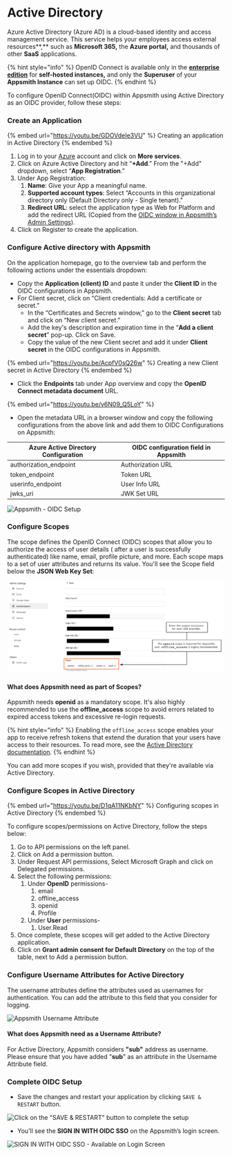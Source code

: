 # Active Directory

Azure Active Directory (Azure AD) is a cloud-based identity and access management service. This service helps your employees access external resources\*\*,\*\* such as **Microsoft 365,** the **Azure portal,** and thousands of other **SaaS** applications.

{% hint style="info" %}
OpenID Connect is available only in the [**enterprise edition**](https://www.appsmith.com/pricing) for **self-hosted instances,** and only the **Superuser** of your **Appsmith Instance** can set up OIDC.
{% endhint %}

To configure OpenID Connect(OIDC) within Appsmith using Active Directory as an OIDC provider, follow these steps:

### Create an Application

{% embed url="https://youtu.be/GDOVdeIe3VU" %}
Creating an application in Active Directory
{% endembed %}

1. Log in to your [Azure](https://portal.azure.com/#allservices) account and click on **More services**.
2. Click on Azure Active Directory and hit “**+Add**.” From the "+Add" dropdown, select “**App Registration**.”
3. Under App Registration:
   1. **Name**: Give your App a meaningful name.
   2. **Supported account types**: Select “Accounts in this organizational directory only (Default Directory only - Single tenant)."
   3. **Redirect URL**: select the application type as Web for Platform and add the redirect URL (Copied from the [OIDC window in Appsmith’s Admin Settings](./#capture-redirect-url-for-sso-configuration)).
4. Click on Register to create the application.

### Configure Active directory with Appsmith

On the application homepage, go to the overview tab and perform the following actions under the essentials dropdown:

* Copy the **Application (client) ID** and paste it under the **Client ID** in the OIDC configurations in Appsmith.
* For Client secret, click on “Client credentials: Add a certificate or secret.”
  * In the “Certificates and Secrets window,” go to the **Client secret** tab and click on “New client secret.”
  * Add the key's description and expiration time in the “**Add a client secret**” pop-up. Click on Save.
  * Copy the value of the new Client secret and add it under **Client secret** in the OIDC configurations in Appsmith.

{% embed url="https://youtu.be/AcpfV0sQ26w" %}
Creating a new Client secret in Active Directory
{% endembed %}

* Click the **Endpoints** tab under App overview and copy the **OpenID Connect metadata document** URL.

{% embed url="https://youtu.be/v6N09_Q5LoY" %}

* Open the metadata URL in a browser window and copy the following configurations from the above link and add them to OIDC Configurations on Appsmith:

| **Azure Active Directory Configuration** | **OIDC configuration field in Appsmith** |
| ---------------------------------------- | ---------------------------------------- |
| authorization\_endpoint                  | Authorization URL                        |
| token\_endpoint                          | Token URL                                |
| userinfo\_endpoint                       | User Info URL                            |
| jwks\_uri                                | JWK Set URL                              |

![Appsmith - OIDC Setup](../../../../../.gitbook/assets/Appsmith-Admin-Settings-Authentication-OIDC-Setup.png)

### Configure Scopes 

The scope defines the OpenID Connect (OIDC) scopes that allow you to authorize the access of user details ( after a user is successfully authenticated) like name, email, profile picture, and more. Each scope maps to a set of user attributes and returns its value. You'll see the Scope field below the **JSON Web Key Set**:

![Configure Scope(s) at Appsmith](./as_oidc_offline.png) <!-- updated for 17478 -->

#### What does Appsmith need as part of Scopes? <!-- updated for 17478 -->

Appsmith needs **openid** as a mandatory scope. It's also highly recommended to use the **offline_access** scope to avoid errors related to expired access tokens and excessive re-login requests.

{% hint style="info" %}
Enabling the `offline_access` scope enables your app to receive refresh tokens that extend the duration that your users have access to their resources. To read more, see the [Active Directory documentation](https://learn.microsoft.com/en-us/azure/active-directory/develop/v2-permissions-and-consent#offline_access).
{% endhint %}

You can add more scopes if you wish, provided that they're available via Active Directory.

### Configure Scopes in Active Directory

{% embed url="https://youtu.be/D1qA11NKbNY" %} <!-- replaced for 17478 -->
Configuring scopes in Active Directory
{% endembed %}

To configure scopes/permissions on Active Directory, follow the steps below:

1. Go to API permissions on the left panel.
2. Click on Add a permission button.
3. Under Request API permissions, Select Microsoft Graph and click on Delegated permissions.
4. Select the following permissions:
   1. Under **OpenID** permissions-
      1. email
      2. offline_access
      3. openid
      4. Profile
   2. Under **User** permissions-
      1. User.Read
5. Once complete, these scopes will get added to the Active Directory application.
6. Click on **Grant admin consent for Default Directory** on the top of the table, next to Add a permission button.

### Configure Username Attributes for Active Directory

The username attributes define the attributes used as usernames for authentication. You can add the attribute to this field that you consider for logging.

![Appsmith Username Attribute](<../../../../../.gitbook/assets/OIDC \_ Active Directory \_ Username Attribute \_ sub.png>)

#### What does Appsmith need as a Username Attribute?

For Active Directory, Appsmith considers **"sub"** address as username. Please ensure that you have added "**sub**" as an attribute in the Username Attribute field.

### Complete OIDC Setup

* Save the changes and restart your application by clicking `SAVE & RESTART` button.

![Click on the "SAVE & RESTART" button to complete the setup](../../../../../.gitbook/assets/Appsmith-OIDC-Setup-Complete.png)

* You’ll see the **SIGN IN WITH OIDC SSO** on the Appsmith’s login screen.

![SIGN IN WITH OIDC SSO - Available on Login Screen](../../../../../.gitbook/assets/Appsmith-SSO-OIDC-Available.png)
